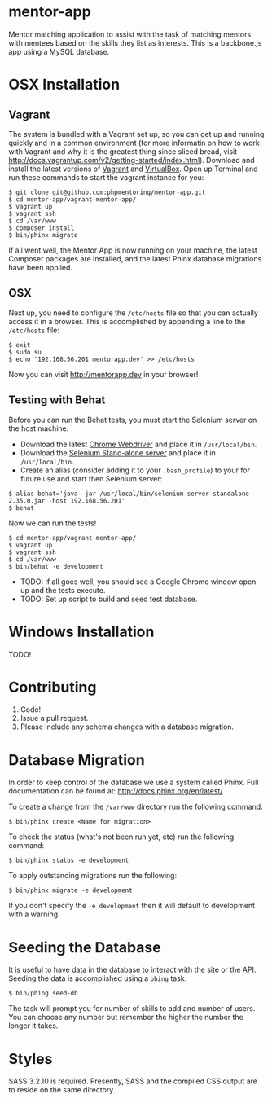 mentor-app
==========

Mentor matching application to assist with the task of matching mentors with mentees based on the skills they list as interests.  This is a backbone.js app using a MySQL database.

OSX Installation
================

Vagrant
-------

The system is bundled with a Vagrant set up, so you can get up and running quickly and in a common environment (for more informatin on how to work with Vagrant and why it is the greatest thing since sliced bread, visit http://docs.vagrantup.com/v2/getting-started/index.html). Download and install the latest versions of [Vagrant](http://www.vagrantup.com/downloads.html) and [VirtualBox](https://www.virtualbox.org/wiki/Downloads). Open up Terminal and run these commands to start the vagrant instance for you:

``` shell
$ git clone git@github.com:phpmentoring/mentor-app.git
$ cd mentor-app/vagrant-mentor-app/
$ vagrant up
$ vagrant ssh
$ cd /var/www
$ composer install
$ bin/phinx migrate
```

If all went well, the Mentor App is now running on your machine, the latest Composer packages are installed, and the latest Phinx database migrations have been applied.

OSX
---

Next up, you need to configure the `/etc/hosts` file so that you can actually access it in a browser. This is accomplished by appending a line to the `/etc/hosts` file:

``` shell
$ exit
$ sudo su
$ echo '192.168.56.201 mentorapp.dev' >> /etc/hosts
```

Now you can visit http://mentorapp.dev in your browser!

Testing with Behat
------------------

Before you can run the Behat tests, you must start the Selenium server on the host machine.

 - Download the latest [Chrome Webdriver](http://chromedriver.storage.googleapis.com/index.html) and place it in `/usr/local/bin`.
 - Download the [Selenium Stand-alone server](http://selenium.googlecode.com/files/selenium-server-standalone-2.35.0.jar) and place it in `/usr/local/bin`.
 - Create an alias (consider adding it to your `.bash_profile`) to your for future use and start then Selenium server:

``` shell
$ alias behat='java -jar /usr/local/bin/selenium-server-standalone-2.35.0.jar -host 192.168.56.201'
$ behat
```

Now we can run the tests!

``` shell
$ cd mentor-app/vagrant-mentor-app/
$ vagrant up
$ vagrant ssh
$ cd /var/www
$ bin/behat -e development
```

* TODO: If all goes well, you should see a Google Chrome window open up and the tests execute.
* TODO: Set up script to build and seed test database.

Windows Installation
====================

TODO!

Contributing
============

 1. Code!
 2. Issue a pull request.
 3. Please include any schema changes with a database migration.

Database Migration
==================

In order to keep control of the database we use a system called Phinx. Full documentation can be found at: http://docs.phinx.org/en/latest/

To create a change from the `/var/www` directory run the following command:

`$ bin/phinx create <Name for migration>`

To check the status (what's not been run yet, etc) run the following command:

`$ bin/phinx status -e development`

To apply outstanding migrations run the following:

`$ bin/phinx migrate -e development`

If you don't specify the `-e development` then it will default to development with a warning.

Seeding the Database
====================

It is useful to have data in the database to interact with the site or the API. Seeding the data is accomplished using a `phing` task.

```
$ bin/phing seed-db
```

The task will prompt you for number of skills to add and number of users. You can choose any number but remember the higher the number the longer it takes.

Styles
======

SASS 3.2.10 is required. Presently, SASS and the compiled CSS output are to reside on the same directory.
